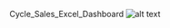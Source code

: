 Cycle_Sales_Excel_Dashboard
![alt text]([http://url/to/img.png](https://github.com/Joyson1/Cycle_Sales_Excel_Dashboard/raw/refs/heads/main/Excel%20Project%20cycle.xlsx))
